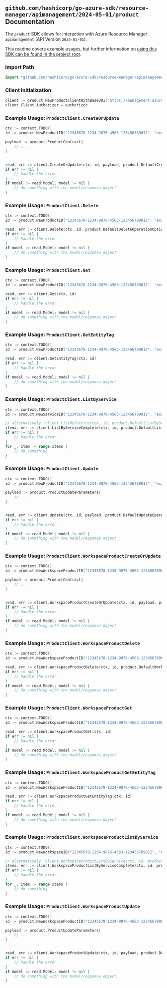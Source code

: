 
## `github.com/hashicorp/go-azure-sdk/resource-manager/apimanagement/2024-05-01/product` Documentation

The `product` SDK allows for interaction with Azure Resource Manager `apimanagement` (API Version `2024-05-01`).

This readme covers example usages, but further information on [using this SDK can be found in the project root](https://github.com/hashicorp/go-azure-sdk/tree/main/docs).

### Import Path

```go
import "github.com/hashicorp/go-azure-sdk/resource-manager/apimanagement/2024-05-01/product"
```


### Client Initialization

```go
client := product.NewProductClientWithBaseURI("https://management.azure.com")
client.Client.Authorizer = authorizer
```


### Example Usage: `ProductClient.CreateOrUpdate`

```go
ctx := context.TODO()
id := product.NewProductID("12345678-1234-9876-4563-123456789012", "example-resource-group", "serviceName", "productId")

payload := product.ProductContract{
	// ...
}


read, err := client.CreateOrUpdate(ctx, id, payload, product.DefaultCreateOrUpdateOperationOptions())
if err != nil {
	// handle the error
}
if model := read.Model; model != nil {
	// do something with the model/response object
}
```


### Example Usage: `ProductClient.Delete`

```go
ctx := context.TODO()
id := product.NewProductID("12345678-1234-9876-4563-123456789012", "example-resource-group", "serviceName", "productId")

read, err := client.Delete(ctx, id, product.DefaultDeleteOperationOptions())
if err != nil {
	// handle the error
}
if model := read.Model; model != nil {
	// do something with the model/response object
}
```


### Example Usage: `ProductClient.Get`

```go
ctx := context.TODO()
id := product.NewProductID("12345678-1234-9876-4563-123456789012", "example-resource-group", "serviceName", "productId")

read, err := client.Get(ctx, id)
if err != nil {
	// handle the error
}
if model := read.Model; model != nil {
	// do something with the model/response object
}
```


### Example Usage: `ProductClient.GetEntityTag`

```go
ctx := context.TODO()
id := product.NewProductID("12345678-1234-9876-4563-123456789012", "example-resource-group", "serviceName", "productId")

read, err := client.GetEntityTag(ctx, id)
if err != nil {
	// handle the error
}
if model := read.Model; model != nil {
	// do something with the model/response object
}
```


### Example Usage: `ProductClient.ListByService`

```go
ctx := context.TODO()
id := product.NewServiceID("12345678-1234-9876-4563-123456789012", "example-resource-group", "serviceName")

// alternatively `client.ListByService(ctx, id, product.DefaultListByServiceOperationOptions())` can be used to do batched pagination
items, err := client.ListByServiceComplete(ctx, id, product.DefaultListByServiceOperationOptions())
if err != nil {
	// handle the error
}
for _, item := range items {
	// do something
}
```


### Example Usage: `ProductClient.Update`

```go
ctx := context.TODO()
id := product.NewProductID("12345678-1234-9876-4563-123456789012", "example-resource-group", "serviceName", "productId")

payload := product.ProductUpdateParameters{
	// ...
}


read, err := client.Update(ctx, id, payload, product.DefaultUpdateOperationOptions())
if err != nil {
	// handle the error
}
if model := read.Model; model != nil {
	// do something with the model/response object
}
```


### Example Usage: `ProductClient.WorkspaceProductCreateOrUpdate`

```go
ctx := context.TODO()
id := product.NewWorkspaceProductID("12345678-1234-9876-4563-123456789012", "example-resource-group", "serviceName", "workspaceId", "productId")

payload := product.ProductContract{
	// ...
}


read, err := client.WorkspaceProductCreateOrUpdate(ctx, id, payload, product.DefaultWorkspaceProductCreateOrUpdateOperationOptions())
if err != nil {
	// handle the error
}
if model := read.Model; model != nil {
	// do something with the model/response object
}
```


### Example Usage: `ProductClient.WorkspaceProductDelete`

```go
ctx := context.TODO()
id := product.NewWorkspaceProductID("12345678-1234-9876-4563-123456789012", "example-resource-group", "serviceName", "workspaceId", "productId")

read, err := client.WorkspaceProductDelete(ctx, id, product.DefaultWorkspaceProductDeleteOperationOptions())
if err != nil {
	// handle the error
}
if model := read.Model; model != nil {
	// do something with the model/response object
}
```


### Example Usage: `ProductClient.WorkspaceProductGet`

```go
ctx := context.TODO()
id := product.NewWorkspaceProductID("12345678-1234-9876-4563-123456789012", "example-resource-group", "serviceName", "workspaceId", "productId")

read, err := client.WorkspaceProductGet(ctx, id)
if err != nil {
	// handle the error
}
if model := read.Model; model != nil {
	// do something with the model/response object
}
```


### Example Usage: `ProductClient.WorkspaceProductGetEntityTag`

```go
ctx := context.TODO()
id := product.NewWorkspaceProductID("12345678-1234-9876-4563-123456789012", "example-resource-group", "serviceName", "workspaceId", "productId")

read, err := client.WorkspaceProductGetEntityTag(ctx, id)
if err != nil {
	// handle the error
}
if model := read.Model; model != nil {
	// do something with the model/response object
}
```


### Example Usage: `ProductClient.WorkspaceProductListByService`

```go
ctx := context.TODO()
id := product.NewWorkspaceID("12345678-1234-9876-4563-123456789012", "example-resource-group", "serviceName", "workspaceId")

// alternatively `client.WorkspaceProductListByService(ctx, id, product.DefaultWorkspaceProductListByServiceOperationOptions())` can be used to do batched pagination
items, err := client.WorkspaceProductListByServiceComplete(ctx, id, product.DefaultWorkspaceProductListByServiceOperationOptions())
if err != nil {
	// handle the error
}
for _, item := range items {
	// do something
}
```


### Example Usage: `ProductClient.WorkspaceProductUpdate`

```go
ctx := context.TODO()
id := product.NewWorkspaceProductID("12345678-1234-9876-4563-123456789012", "example-resource-group", "serviceName", "workspaceId", "productId")

payload := product.ProductUpdateParameters{
	// ...
}


read, err := client.WorkspaceProductUpdate(ctx, id, payload, product.DefaultWorkspaceProductUpdateOperationOptions())
if err != nil {
	// handle the error
}
if model := read.Model; model != nil {
	// do something with the model/response object
}
```
